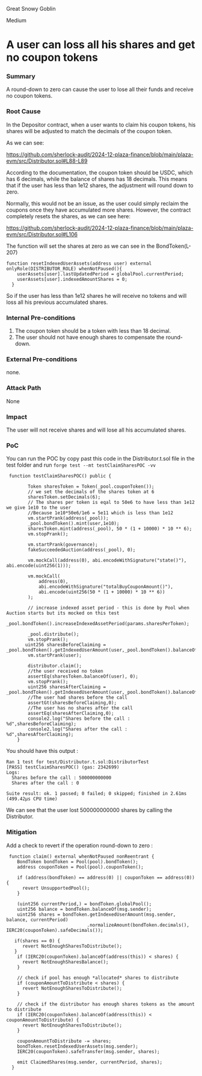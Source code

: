 Great Snowy Goblin

Medium

# A user can loss all his shares and get no coupon tokens

### Summary

A round-down to zero can cause the user to lose all their funds and receive no coupon tokens.

### Root Cause

In the Depositor contract, when a user wants to claim his coupon tokens, his shares will be adjusted to match the decimals of the coupon token.

As we can see:

https://github.com/sherlock-audit/2024-12-plaza-finance/blob/main/plaza-evm/src/Distributor.sol#L88-L89

According to the documentation, the coupon token should be USDC, which has 6 decimals, while the balance of shares has 18 decimals. This means that if the user has less than 1e12 shares, the adjustment will round down to zero.

Normally, this would not be an issue, as the user could simply reclaim the coupons once they have accumulated more shares. However, the contract completely resets the shares, as we can see here:

https://github.com/sherlock-audit/2024-12-plaza-finance/blob/main/plaza-evm/src/Distributor.sol#L106

The function will set the shares at zero  as we can see in the BondToken(L-207)
```solidity
function resetIndexedUserAssets(address user) external onlyRole(DISTRIBUTOR_ROLE) whenNotPaused(){
    userAssets[user].lastUpdatedPeriod = globalPool.currentPeriod;
    userAssets[user].indexedAmountShares = 0;
  }
```
So  if the user has less than 1e12 shares he will receive no tokens and will loss all his previous accumulated shares.

### Internal Pre-conditions

1. The coupon token should be a token with less than 18 decimal.
2. The user should not have enough shares to compensate the round-down.

### External Pre-conditions

none.

### Attack Path

None

### Impact

The user will not receive shares and will lose all his accumulated shares. 

### PoC

You can run the POC by copy past this code in the Distributor.t.sol file in the test folder and run `forge test --mt testClaimSharesPOC -vv`

```solidity
 function testClaimSharesPOC() public {
      
        Token sharesToken = Token(_pool.couponToken());
        // we set the decimals of the shares token at 6
        sharesToken.setDecimals(6);
        // The shares per token is eqal to 50e6 to have less than 1e12 we give 1e10 to the user 
        //Because 1e10*50e6/1e6 = 5e11 which is less than 1e12
        vm.startPrank(address(_pool));
        _pool.bondToken().mint(user,1e10);
        sharesToken.mint(address(_pool), 50 * (1 + 10000) * 10 ** 6);
        vm.stopPrank();

        vm.startPrank(governance);
        fakeSucceededAuction(address(_pool), 0);

        vm.mockCall(address(0), abi.encodeWithSignature("state()"), abi.encode(uint256(1)));

        vm.mockCall(
            address(0),
            abi.encodeWithSignature("totalBuyCouponAmount()"),
            abi.encode(uint256(50 * (1 + 10000) * 10 ** 6))
        );

        // increase indexed asset period - this is done by Pool when Auction starts but its mocked on this test
        _pool.bondToken().increaseIndexedAssetPeriod(params.sharesPerToken);
       
        _pool.distribute();
        vm.stopPrank();
       uint256 sharesBeforeClaiming = _pool.bondToken().getIndexedUserAmount(user,_pool.bondToken().balanceOf(user),1);
        vm.startPrank(user);

        distributor.claim();
        //the user received no token 
        assertEq(sharesToken.balanceOf(user), 0);
        vm.stopPrank();
        uint256 sharesAfterClaiming = _pool.bondToken().getIndexedUserAmount(user,_pool.bondToken().balanceOf(user),1);
        //The user had shares before the call
        assertGt(sharesBeforeClaiming,0);
        //The user has no shares after the call 
        assertEq(sharesAfterClaiming,0);
        console2.log("Shares before the call : %d",sharesBeforeClaiming);
        console2.log("Shares after the call : %d",sharesAfterClaiming);
    }

```

You should have this output : 

```solidity 
Ran 1 test for test/Distributor.t.sol:DistributorTest
[PASS] testClaimSharesPOC() (gas: 2342699)
Logs:
  Shares before the call : 500000000000
  Shares after the call : 0

Suite result: ok. 1 passed; 0 failed; 0 skipped; finished in 2.61ms (499.42µs CPU time)
```
We can see that the user lost 500000000000 shares by calling the Distributor.

### Mitigation

Add a check to revert if the operation round-down to zero : 

```solidity
 function claim() external whenNotPaused nonReentrant {
    BondToken bondToken = Pool(pool).bondToken();
    address couponToken = Pool(pool).couponToken();

    if (address(bondToken) == address(0) || couponToken == address(0)){
      revert UnsupportedPool();
    }

    (uint256 currentPeriod,) = bondToken.globalPool();
    uint256 balance = bondToken.balanceOf(msg.sender);
    uint256 shares = bondToken.getIndexedUserAmount(msg.sender, balance, currentPeriod)
                              .normalizeAmount(bondToken.decimals(), IERC20(couponToken).safeDecimals());

   if(shares == 0) {
      revert NotEnoughSharesToDistribute();
   }
    if (IERC20(couponToken).balanceOf(address(this)) < shares) {
      revert NotEnoughSharesBalance();
    }
    
    // check if pool has enough *allocated* shares to distribute
    if (couponAmountToDistribute < shares) {
      revert NotEnoughSharesToDistribute();
    }

    // check if the distributor has enough shares tokens as the amount to distribute
    if (IERC20(couponToken).balanceOf(address(this)) < couponAmountToDistribute) {
      revert NotEnoughSharesToDistribute();
    }

    couponAmountToDistribute -= shares;    
    bondToken.resetIndexedUserAssets(msg.sender);
    IERC20(couponToken).safeTransfer(msg.sender, shares);
    
    emit ClaimedShares(msg.sender, currentPeriod, shares);
  }
```
